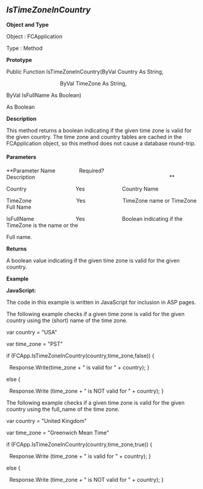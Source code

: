 _IsTimeZoneInCountry_
---------------------

**Object and Type**

Object : FCApplication

Type : Method

**Prototype**

Public Function IsTimeZoneInCountry(ByVal Country As String,

                                    ByVal TimeZone As String,

ByVal IsFullName As Boolean)

As Boolean

**Description**

This method returns a boolean indicating if the given time zone is valid for the given country. The time zone and country tables are cached in the FCApplication object, so this method does not cause a database round-trip.

#### Parameters
**Parameter Name                Required?             Description                                                                                          **

Country                                 Yes                         Country Name

TimeZone                              Yes                         TimeZone name or TimeZone Full Name

IsFullName                            Yes                         Boolean indicating if the TimeZone is the name or the

Full name.

**Returns**

A boolean value indicating if the given time zone is valid for the given country.

**Example**

**JavaScript:**

The code in this example is written in JavaScript for inclusion in ASP pages.

The following example checks if a given time zone is valid for the given country using the (short) name of the time zone.

var country = "USA"

var time_zone = "PST"

if (FCApp.IsTimeZoneInCountry(country,time_zone,false)) {

  Response.Write(time_zone + " is valid for " + country); }

else {

  Response.Write (time_zone + " is NOT valid for " + country); }

The following example checks if a given time zone is valid for the given country using the full_name of the time zone.

var country = "United Kingdom"

var time_zone = "Greenwich Mean Time"

if (FCApp.IsTimeZoneInCountry(country,time_zone,true)) {

  Response.Write (time_zone + " is valid for " + country); }

else {

  Response.Write (time_zone + " is NOT valid for " + country); }